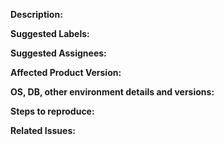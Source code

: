 **Description:**
<!-- Give a brief description of the issue -->

**Suggested Labels:**
<!-- Optional comma separated list of suggested labels. Non committers can’t assign labels to issues, so this will help issue creators who are not a committer to suggest possible labels-->

**Suggested Assignees:**
<!--Optional comma separated list of suggested team members who should attend the issue. Non committers can’t assign issues to assignees, so this will help issue creators who are not a committer to suggest possible assignees-->

**Affected Product Version:**

**OS, DB, other environment details and versions:**    

**Steps to reproduce:**


**Related Issues:**
<!-- Any related issues such as sub tasks, issues reported in other repositories (e.g repository repositories), similar problems, etc. -->